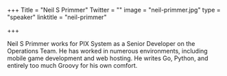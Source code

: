 +++
Title = "Neil S Primmer"
Twitter = ""
image = "neil-primmer.jpg"
type = "speaker"
linktitle = "neil-primmer"

+++

Neil S Primmer works for PIX System as a Senior Developer on the Operations Team. He has worked in numerous environments, including mobile game development and web hosting. He writes Go, Python, and entirely too much Groovy for his own comfort.
